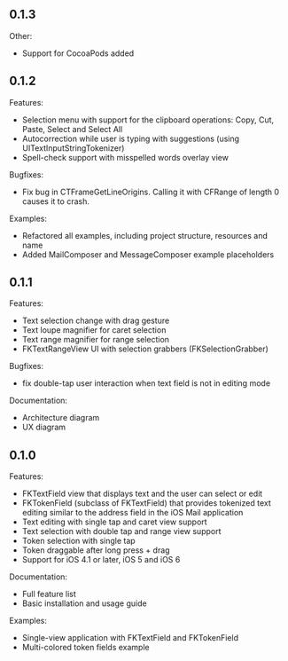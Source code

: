 ## 0.1.3

Other:
  
  - Support for CocoaPods added

## 0.1.2

Features:

  - Selection menu with support for the clipboard operations: Copy, Cut, Paste, Select and Select All
  - Autocorrection while user is typing with suggestions (using UITextInputStringTokenizer)
  - Spell-check support with misspelled words overlay view
  
Bugfixes:

 - Fix bug in CTFrameGetLineOrigins. Calling it with CFRange of length 0 causes it to crash.
 
Examples:

 - Refactored all examples, including project structure, resources and name
 - Added MailComposer and MessageComposer example placeholders
 
## 0.1.1

Features:
 
  - Text selection change with drag gesture
  - Text loupe magnifier for caret selection
  - Text range magnifier for range selection
  - FKTextRangeView UI with selection grabbers (FKSelectionGrabber)
  
Bugfixes:

  - fix double-tap user interaction when text field is not in editing mode  

Documentation:
  
  - Architecture diagram
  - UX diagram
   
## 0.1.0

Features:

  - FKTextField view that displays text and the user can select or edit 
  - FKTokenField (subclass of FKTextField) that provides tokenized text editing similar to the address field in the iOS Mail application 
  - Text editing with single tap and caret view support
  - Text selection with double tap and range view support
  - Token selection with single tap
  - Token draggable after long press + drag
  - Support for iOS 4.1 or later, iOS 5 and iOS 6

Documentation:

  - Full feature list
  - Basic installation and usage guide

Examples:

  - Single-view application with FKTextField and FKTokenField
  - Multi-colored token fields example
